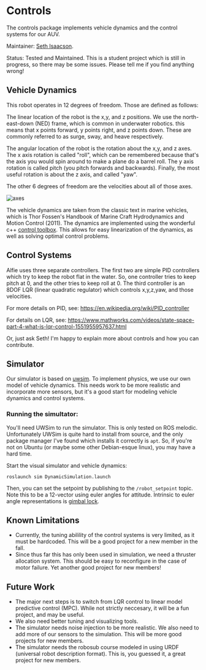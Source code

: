 # Controls


The controls package implements vehicle dynamics and the control systems for our AUV.

Maintainer: [Seth Isaacson](sisaacson@hmc.edu).

Status: Tested and Maintained. This is a student project which is still in progress, so there may be some issues. Please tell me if you find anything wrong!

## Vehicle Dynamics

This robot operates in 12 degrees of freedom. Those are defined as follows:

The linear location of the robot is the x,y, and z positions. We use the north-east-down (NED) frame, which is common in underwater robotics.
this means that x points forward, y points right, and z points down. These are commonly referred to as surge, sway, and heave respectively.

The angular location of the robot is the rotation about the x,y, and z axes. The x axis rotation is called "roll", which can be remembered
because that's the axis you would spin around to make a plane do a barrel roll. The y axis rotation is called pitch (you pitch forwards and backwards).
Finally, the most useful rotation is about the z axis, and called "yaw". 

The other 6 degrees of freedom are the velocities about all of those axes.

![axes](https://www.mdpi.com/sensors/sensors-15-07016/article_deploy/html/images/sensors-15-07016-g001.png)

The vehicle dynamics are taken from the classic text in marine vehicles, which is Thor Fossen's Handbook of Marine Craft Hydrodynamics and Motion Control (2011). 
The dynamics are implemented using the wonderful c++ [control toolbox](https://github.com/ethz-adrl/control-toolbox). This allows for easy linearization of the dynamics,
as well as solving optimal control problems.

## Control Systems

Alfie uses three separate controllers. The first two are simple PID controllers which try to keep the robot flat in the water. So, one controller tries to keep pitch
at 0, and the other tries to keep roll at 0. The third controller is an 8DOF LQR (linear quadratic regulator) which controls x,y,z,yaw, and those velocities.

For more details on PID, see: https://en.wikipedia.org/wiki/PID_controller

For details on LQR, see: https://www.mathworks.com/videos/state-space-part-4-what-is-lqr-control-1551955957637.html

Or, just ask Seth! I'm happy to explain more about controls and how you can contribute.

## Simulator

Our simulator is based on [uwsim](http://www.irs.uji.es/uwsim/). To implement physics, we use our own model of vehicle dynamics. This needs work to be more realistic and
incorporate more sensors, but it's a good start for modeling vehicle dynamics and control systems.



### Running the simultator:

You'll need UWSim to run the simulator. This is only tested on ROS melodic. Unfortunately UWSim is quite hard to install from source, and the only package manager
I've found which installs it correctly is `apt`. So, if you're not on Ubuntu (or maybe some other Debian-esque linux), you may have a hard time. 

Start the visual simulator and vehicle dynamics:

```
roslaunch sim DynamicSimulation.launch
```

Then, you can set the setpoint by publishing to the `/robot_setpoint` topic. Note this to be a 12-vector using euler angles for attitude. Intrinsic to euler angle representations is [gimbal lock](https://en.wikipedia.org/wiki/Gimbal_lock#:~:text=Gimbal%20lock%20is%20the%20loss,misleading%3A%20no%20gimbal%20is%20restrained).

## Known Limitations
- Currently, the tuning abilility of the control systems is very limited, as it must be hardcoded. This will be a good project for a new member in the fall.
- Since thus far this has only been used in simulation, we need a thruster allocation system. This should be easy to reconfigure in the case of motor failure. Yet another good project for new members!

## Future Work

- The major next steps is to switch from LQR control to linear model predictive control (MPC). While not strictly neccesary, it will be a fun project, and may be useful.
- We also need better tuning and visualizing tools.
- The simulator needs noise injection to be more realistic. We also need to add more of our sensors to the simulation. This will be more good projects for new members.
- The simulator needs the robosub course modeled in using URDF (universal robot description format). This is, you guessed it, a great project for new members.

